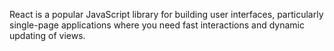 React is a popular JavaScript library for building user interfaces, particularly single-page applications where you need fast interactions and dynamic updating of views.

